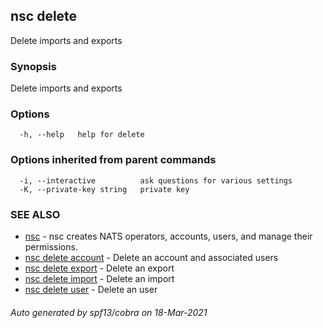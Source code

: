 ## nsc delete

Delete imports and exports

### Synopsis

Delete imports and exports

### Options

```
  -h, --help   help for delete
```

### Options inherited from parent commands

```
  -i, --interactive          ask questions for various settings
  -K, --private-key string   private key
```

### SEE ALSO

* [nsc](nsc.md)	 - nsc creates NATS operators, accounts, users, and manage their permissions.
* [nsc delete account](nsc_delete_account.md)	 - Delete an account and associated users
* [nsc delete export](nsc_delete_export.md)	 - Delete an export
* [nsc delete import](nsc_delete_import.md)	 - Delete an import
* [nsc delete user](nsc_delete_user.md)	 - Delete an user

###### Auto generated by spf13/cobra on 18-Mar-2021
